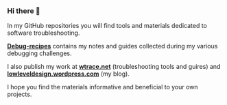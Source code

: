 ### Hi there 👋

In my GitHub repositories you will find tools and materials dedicated to software troubleshooting.

**[Debug-recipes](https://github.com/lowleveldesign/debug-recipes)** contains my notes and guides collected during my various debugging challenges.

I also publish my work at **[wtrace.net](https://wtrace.net)** (troubleshooting tools and guires) and **[lowleveldesign.wordpress.com](https://lowleveldesign.wordpress.com)** (my blog).

I hope you find the materials informative and beneficial to your own projects.
